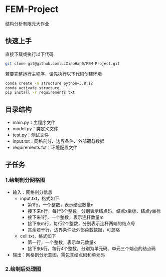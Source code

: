 # FEM-Project

结构分析有限元大作业

## 快速上手

直接下载或执行以下代码

```bash
git clone git@github.com:LiXiaoHan0/FEM-Project.git
```

若要完整运行主程序，请先执行以下代码创建环境

```bash
conda create -n structure python=3.8.12
conda activate structure
pip install -r requirements.txt
```

## 目录结构

+ main.py：主程序文件
+ model.py：类定义文件
+ test.py：测试文件
+ input.txt：网格剖分、边界条件、外部荷载数据
+ requirements.txt：环境配置文件

## 子任务

### 1.绘制剖分网格图

+ 输入：网格剖分信息
  + input.txt，格式如下
    + 第1行，一个整数，表示结点数量n
    + 接下来n行，每行3个整数，分别表示结点码、结点x坐标、结点y坐标
    + 接下来1行，一个整数，表示连杆数量m
    + 接下来m行，每行2个整数，分别表示连杆两端的结点号
    + 其余若干行，边界条件及外部荷载数据，可忽略
  + cell.txt，格式如下
    + 第一行，一个整数，表示单元数量k
    + 接下来k行，每行4个整数，分别为单元码、单元三个端点的结点码
+ 输出：网格剖分示意图，需包含结点码和单元码

### 2.绘制后处理图

